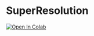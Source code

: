 # SuperResolution

[![Open In Colab](https://colab.research.google.com/assets/colab-badge.svg)](https://colab.research.google.com/github/sc-AhmedAttia/SuperResolution/blob/main/Super_Resolution.ipynb)
